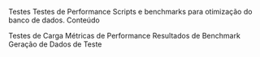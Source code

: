 Testes
Testes de Performance
Scripts e benchmarks para otimização do banco de dados.
Conteúdo

Testes de Carga
Métricas de Performance
Resultados de Benchmark
Geração de Dados de Teste

